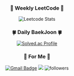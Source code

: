 <div align="center">

### 🧶 Weekly LeetCode 🧶
![Leetcode Stats](https://leetcard.jacoblin.cool/won4885?theme=dark)

### 🍀 Daily BaekJoon 🍀
[![Solved.ac Profile](http://mazassumnida.wtf/api/v2/generate_badge?boj=2dcoder)](https://solved.ac/2dcoder/)

### 🐳 For Me 🐳
[![Gmail Badge](https://img.shields.io/badge/Gmail-d14836?style=square&logo=Gmail&logoColor=white&link=mailto:won4885.dev@gmail.com)](mailto:won4885.dev@gmail.com)
<a href="https://sully-tech.dev" target="_blank"><img src="https://img.shields.io/badge/Blog-181717?style=square&logo=github&color=blue"/></a>
![followers](https://img.shields.io/github/followers/won4885?style=social)

</div>
